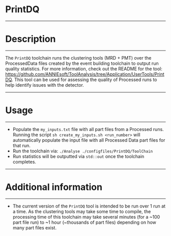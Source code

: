 # PrintDQ

***********************
# Description
***********************

The `PrintDQ` toolchain runs the clustering tools (MRD + PMT) over the ProcessedData files created by the event building toolchain to output run quality statistics. For more information, check out the README for the tool: https://github.com/ANNIEsoft/ToolAnalysis/tree/Application/UserTools/PrintDQ. This tool can be used for assessing the quality of Processed runs to help identify issues with the detector.

************************
# Usage
************************

- Populate the `my_inputs.txt` file with all part files from a Processed runs. Running the script `sh create_my_inputs.sh <run_number>` will automatically populate the input file with all Processed Data part files for that run.
- Run the toolchain via: `./Analyse ./configfiles/PrintDQ/ToolChain`
- Run statistics will be outputted via `std::out` once the toolchain completes.


************************
# Additional information
************************

- The current version of the `PrintDQ` tool is intended to be run over 1 run at a time. As the clustering tools may take some time to compile, the processing time of this toolchain may take several minutes (for a ~100 part file run) to ~1 hour (~thousands of part files) depending on how many part files exist.
